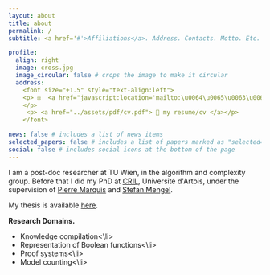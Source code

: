 ```yaml
---
layout: about
title: about
permalink: /
subtitle: <a href='#'>Affiliations</a>. Address. Contacts. Motto. Etc.

profile:
  align: right
  image: cross.jpg
  image_circular: false # crops the image to make it circular
  address: 
    <font size="+1.5" style="text-align:left">
    <p> ✉️  <a href="javascript:location='mailto:\u0064\u0065\u0063\u006f\u006c\u006e\u0065\u0074\u0040\u0061\u0063\u002e \u0074\u0073\u0077\u0065\u0065\u006e\u002e\u0061\u0063\u002e\u0061\u0074';void 0"><script type="text/javascript">document.write('\u0064\u0065\u0063\u006f\u006c\u006e\u0065\u0074\u0040\u0061\u0063\u002e \u0074\u0073\u0077\u0065\u0065\u006e\u002e\u0061\u0063\u002e\u0061\u0074')</script></a>
    </p>
     <p> <a href="../assets/pdf/cv.pdf"> 📎 my resume/cv </a></p>
    </font>

news: false # includes a list of news items
selected_papers: false # includes a list of papers marked as "selected={true}"
social: false # includes social icons at the bottom of the page
---
```

I am a post-doc researcher at TU Wien, in the algorithm and complexity group. Before that I did my PhD at <a href="https://www.cril.univ-artois.fr/">CRIL</a>, Université d'Artois, under the supervision of <a href="https://www.cril.fr/~marquis/">Pierre Marquis</a> and <a href="https://www.cril.fr/~mengel/">Stefan Mengel</a>.

My thesis is available <a href="../assets/pdf/thesis_deColnet.pdf">here</a>.

<b>Research Domains.</b>
<ul>
<li>Knowledge compilation<\li>
<li>Representation of Boolean functions<\li>
<li>Proof systems<\li>
<li>Model counting<\li>
</ul>

